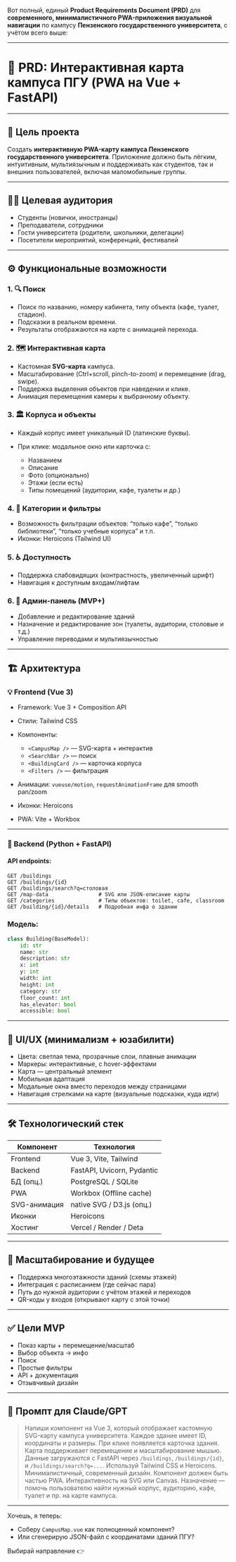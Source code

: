 Вот полный, единый **Product Requirements Document (PRD)** для **современного, минималистичного PWA-приложения визуальной навигации** по кампусу **Пензенского государственного университета**, с учётом всего выше:

---

# 📘 PRD: Интерактивная карта кампуса ПГУ (PWA на Vue + FastAPI)

---

## 🧭 Цель проекта

Создать **интерактивную PWA-карту кампуса Пензенского государственного университета**. Приложение должно быть лёгким, интуитивным, мультиязычным и поддерживать как студентов, так и внешних пользователей, включая маломобильные группы.

---

## 🧑‍🎓 Целевая аудитория

* Студенты (новички, иностранцы)
* Преподаватели, сотрудники
* Гости университета (родители, школьники, делегации)
* Посетители мероприятий, конференций, фестивалей

---

## ⚙️ Функциональные возможности

### 1. 🔍 **Поиск**

* Поиск по названию, номеру кабинета, типу объекта (кафе, туалет, стадион).
* Подсказки в реальном времени.
* Результаты отображаются на карте с анимацией перехода.

### 2. 🗺️ **Интерактивная карта**

* Кастомная **SVG-карта** кампуса.
* Масштабирование (Ctrl+scroll, pinch-to-zoom) и перемещение (drag, swipe).
* Поддержка выделения объектов при наведении и клике.
* Анимация перемещения камеры к выбранному объекту.

### 3. 🏛️ **Корпуса и объекты**

* Каждый корпус имеет уникальный ID (латинские буквы).
* При клике: модальное окно или карточка с:

  * Названием
  * Описание
  * Фото (опционально)
  * Этажи (если есть)
  * Типы помещений (аудитории, кафе, туалеты и др.)

### 4. 🧩 **Категории и фильтры**

* Возможность фильтрации объектов: “только кафе”, “только библиотеки”, “только учебные корпуса” и т.п.
* Иконки: Heroicons (Tailwind UI)

### 5. ♿ **Доступность**

* Поддержка слабовидящих (контрастность, увеличенный шрифт)
* Навигация к доступным входам/лифтам

### 6. 🔐 **Админ-панель (MVP+)**

* Добавление и редактирование зданий
* Назначение и редактирование зон (туалеты, аудитории, столовые и т.д.)
* Управление переводами и мультиязычностью

---

## 🏗️ Архитектура

### 💡 Frontend (Vue 3)

* Framework: Vue 3 + Composition API
* Стили: Tailwind CSS
* Компоненты:

  * `<CampusMap />` — SVG-карта + интерактив
  * `<SearchBar />` — поиск
  * `<BuildingCard />` — карточка корпуса
  * `<Filters />` — фильтрация
* Анимации: `vueuse/motion`, `requestAnimationFrame` для smooth pan/zoom
* Иконки: Heroicons
* PWA: Vite + Workbox

---

### 🧠 Backend (Python + FastAPI)

#### API endpoints:

```http
GET /buildings
GET /buildings/{id}
GET /buildings/search?q=столовая
GET /map-data                # SVG или JSON-описание карты
GET /categories              # Типы объектов: toilet, cafe, classroom
GET /building/{id}/details   # Подробная инфа о здании
```

### Модель:

```python
class Building(BaseModel):
    id: str
    name: str
    description: str
    x: int
    y: int
    width: int
    height: int
    category: str
    floor_count: int
    has_elevator: bool
    accessible: bool
```

---

## 🎨 UI/UX (минимализм + юзабилити)

* Цвета: светлая тема, прозрачные слои, плавные анимации
* Маркеры: интерактивные, с hover-эффектами
* Карта — центральный элемент
* Мобильная адаптация
* Модальные окна вместо переходов между страницами
* Навигация стрелками на карте (визуальные подсказки, куда идти)

---

## 🛠️ Технологический стек

| Компонент    | Технология                 |
| ------------ | -------------------------- |
| Frontend     | Vue 3, Vite, Tailwind      |
| Backend      | FastAPI, Uvicorn, Pydantic |
| БД (опц.)    | PostgreSQL / SQLite        |
| PWA          | Workbox (Offline cache)    |
| SVG-анимация | native SVG / D3.js (опц.)  |
| Иконки       | Heroicons                  |
| Хостинг      | Vercel / Render / Deta     |

---

## 🔄 Масштабирование и будущее

* Поддержка многоэтажности зданий (схемы этажей)
* Интеграция с расписанием (где сейчас пара)
* Путь до нужной аудитории с учётом этажей и переходов
* QR-коды у входов (открывают карту с этой точки)

---

## ✅ Цели MVP

* Показ карты + перемещение/масштаб
* Выбор объекта → инфо
* Поиск
* Простые фильтры
* API + документация
* Отзывчивый дизайн

---

## 🤖 Промпт для Claude/GPT

> Напиши компонент на Vue 3, который отображает кастомную SVG-карту кампуса университета. Каждое здание имеет ID, координаты и размеры. При клике появляется карточка здания. Карта поддерживает перемещение и масштабирование мышью. Данные загружаются с FastAPI через `/buildings`, `/buildings/{id}`, и `/buildings/search?q=...`. Используй Tailwind CSS и Heroicons. Минималистичный, современный дизайн. Компонент должен быть частью PWA. Интерактивность на SVG или Canvas. Назначение — помочь пользователю найти нужный корпус, аудиторию, кафе, туалет и пр. на карте кампуса.

---

Хочешь, я теперь:

* Соберу `CampusMap.vue` как полноценный компонент?
* Или сгенерирую JSON-файл с координатами зданий ПГУ?

Выбирай направление 👉
